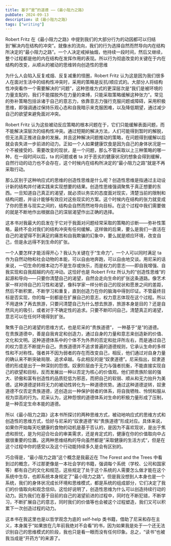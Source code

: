 ```yaml
---
title: 基于“是”的道德 ——《最小阻力之路》
pubDate: 2024-09-13
description: 读《最小阻力之路》
tags: ["writing"]
---
```


Robert Fritz 在《最小阻力之路》中提到我们的大部分行为的动因都可以归结到“解决内在结构的冲突”。就像水的流向，我们的行为选择自然而然导向内在结构所决定的“最小阻力之路”。一个人决定戒掉抽烟，他持续一段时间，然后又继续，整个过程都是他的内在结构在发挥作用的表现。所以行为彻底改变的关键在于内在结构的改变，从顺从的被动的思维转向创造性的思维

为什么人会陷入反复戒烟、反复减重的怪圈，Robert Fritz 认为这是因为我们很多人在面对生活中的结构性冲突时，采用的策略是反抗/顺应式的。大部分人将结构性冲突看作一个需要解决的“问题”，这种思维方式的更深层次是“我们是被环境的力量支配的，我们不能摆脱外在力量的束缚，只能采取策略缓解这种张力”。常见的弥补策略包括诉诸于自己的意志力，依靠意志力强行克服问题或障碍，采用积极思维，即强调通过保持乐观心态和自我暗示来克服困难，以及降低期望，通过减少自己的欲望来避免面对冲突。

Robert Fritz 认为这些被动反应策略的根本问题在于，它们只能缓解表面问题，而不能解决深层次的结构性冲突。通过短期的解决方法，人们可能得到暂时的解脱，但无法真正推进自身的发展。并且这种解决问题推动的策略，在问题得到缓解以后就会丧失进一步前进的动力。正如一个人如果健康饮食是因为自己的身体状况是一个不被接受的、需要改变的现状，是一个问题，那么不管采取以上三种策略的哪一种，在一段时间以后，ta 的问题或者 ta 对于恶劣的健康状况的想象会得到缓解，自然行动的动力也不会存在，这个时候内在结构所决定的“最小阻力之路”就是不再采取行动。

那么区别于这种响应式的思维的创造性思维是什么呢？创造性思维是指通过主动设计新的结构并付诸实践来实现想要的结果。创造性思维强调聚焦于真正想要的东西。一旦知道自己真正的渴望，就必须以务实的态度面对现实，清楚当前的限制和结构问题，并设计能够有效应对这些现实的方案。这个时候内在结构的张力就变成了你的愿景与现实之间的，结构会自然而然地导向目标。在这个过程中我们需要做的就是不断地作出根据自己的深层渴望作出正确的选择。

这本书对我最大的启发在于它对于我面对问题经常采取的策略的诊断——弥补性策略，最终不会对我们的结构冲突有任何缓解。这样做的后果，要么是我们一直活在自己的渴望得不到满足的痛苦和自我欺骗的幻象中，要么就是顺应环境，改变自己，但是永远得不到生命的扩张。

一个人要怎样才能活得开心？我认为关键在于“生命力”，一个人可以同时满足 ta 作为自然动物和社会动物的本能，可以自由地奔跑，可以自由地交谈。用尼采的话来说，一切生命的根本动力不是生存或快乐，而是权力的意志——即自我增强、自我实现和自我超越的内在冲动。这恰好也是 Robert Fritz 所认为的“创造性思维”的起源和导向——只要你清楚自己的渴望，自然会走向生命的扩张这条道路。像艺术家一样对待自己的习性和渴望，像科学家一样分析自己的现状和愿景之间的差距，然后不断积累，不断学习和重复，直到创造力在你的脑海中得到印证。不管最终目标是否实现，你的每一刻都是在扩展自己的意志，权力意志体现在这个过程。所以不用退休了再去旅游，只要问清楚自己为什么想去旅游，旅游本身是目的？还是自然风光的吸引，或者对于不确定性的追求。只要不断叩问自己，清楚真正的渴望，意志可以在任何环境得到扩张。

聚焦于自己的渴望的思维方式，也是尼采的“贵族道德”， 一种基于“是”的道德。在贵族道德中，善是自我肯定和创造力，通过自身的力量和意志来创造新的价值、文化和文明。这种道德体系中的个体不为外界的否定和批评所左右，而是通过自己的权力意志不断提升自己。贵族道德并不追求普遍的道德规则，它承认生命的多样性和不对称性。强者并不因为弱者的存在而改变自己，相反，他们通过对自身力量的确认来不断突破局限、追求卓越。与此相反的是“奴隶道德”。尼采指出，奴隶道德的形成是出于一种深刻的怨恨。奴隶阶层由于无力与强者抗衡，不能直接实现自己的欲望和目标，反而发展出一种以否定为核心的价值观。他们把贵族阶层的强大、骄傲和富有创造性的品质贬低为邪恶，而把自己的软弱、顺从和无力抬升为美德。这种道德逆转将无力的被动性转化为一种道德优势。通过这种道德逆转，奴隶道德不仅否定贵族道德，还创造出一种保护弱者的体系，将自我牺牲、怜悯和服从视为崇高的行为。尼采认为，这种怨恨的道德体系对生命的积极力量形成了压制，是一种否定生命本能的道德。

所以《最小阻力之路》这本书所探讨的两种思维方式，被动地响应式的思维方式和创造性的思维方式，恰好与尼采的“奴隶道德”和“贵族道德”形成对应。具体来说，如果你开始每天吃健康的食物的动机是基于否认的，是因为不喜欢现状，是出于焦虑和担忧，是为何迎合社会的审美需求，还是肯定式的，健康在你的价值取向中占据很重要的位置。这两种思维结构的导向虽然都是”采取健康的生活方式“，但是在这个过程中你的感受以及这个行动能持续多久是会有区别的。

巧合得是，“最小阻力之路”这个概念是我最近在 The Forest and the Trees 中看到过的概念，不过那更像是一本社会学的书籍，强调每个系统（学校、公司和国家等）都有自己的文化和规范，这些规定了处于这个系统的人需要怎么做才能在这个系统中生存，也即系统本身规定了“最小阻力之路”。但是我没想到人本身也是一个系统，我们的身体状况成长环境和思维模式，都是系统的组成部分，它们决定了我们的价值取向和观念信仰。这恰好说明了，创造性思维为什么可以创造持续行动的动力。因为我们在基于目前的自己的渴望前进的过程中，同时在不断犯错，不断学习，不断扩展自己的意志，同时我们的价值等也会被这个过程塑造，我们又可以积累下一次创造过程的动力。

这本书在我这里也是以哲学观念为底的 self-help 类书籍，借助了尼采和存在主义，本身属于“如果放在几年前我绝对不会看”的书，因为如果我是处于一个还无法识别自己的思维模式的阶段，我也只是看一眼而没有任何印象。总之，“读书”也被我当成是“开药方”的来源了。
